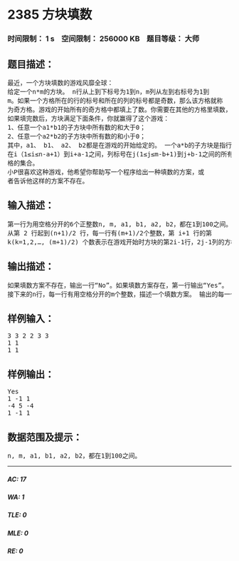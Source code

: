 # 2385 方块填数   
### 时间限制： 1 s&nbsp;&nbsp;&nbsp;&nbsp;空间限制： 256000 KB&nbsp;&nbsp;&nbsp;&nbsp;题目等级： 大师  
## 题目描述：  

<pre>
最近，一个方块填数的游戏风靡全球：  
给定一个n*m的方块。 n行从上到下标号为1到n，m列从左到右标号为1到  
m。如果一个方格所在的行的标号和所在的列的标号都是奇数，那么该方格就称  
为奇方格。游戏的开始所有的奇方格中都填上了数。你需要在其他的方格里填数，  
如果填完数后，方块满足下面条件，你就赢得了这个游戏：  
1、任意一个a1*b1的子方块中所有数的和大于0；  
2、任意一个a2*b2的子方块中所有数的和小于0；  
其中，a1、 b1、 a2、 b2都是在游戏的开始给定的。 一个a*b的子方块是指行标号  
在i（1≤i≤n-a+1）到i+a-1之间，列标号在j(1≤j≤m-b+1)到j+b-1之间的所有的方  
格的集合。  
小P很喜欢这种游戏，他希望你帮助写一个程序给出一种填数的方案，或  
者告诉他这样的方案不存在。
</pre>
  
  
## 输入描述：  

<pre>
第一行为用空格分开的6个正整数n, m, a1, b1, a2, b2，都在1到100之间。  
从第 2 行起到(n+1)/2 行，每一行有(m+1)/2个整数，第 i+1 行的第  
k(k=1,2,…, (m+1)/2) 个数表示在游戏开始时方块的第2i-1行，2j-1列的方格所填的整数。这些整数都在-100到100之间。
</pre>
  
  
## 输出描述：  

<pre>
如果填数方案不存在，输出一行“No”。如果填数方案存在，第一行输出“Yes”。
接下来的n行，每一行有用空格分开的m个整数，描述一个填数方案。 输出的每一个整数必须在-109到109之间。
</pre>
  
  
## 样例输入：  

<pre>
3 3 2 2 3 3  
1 1  
1 1
</pre>
  
  
## 样例输出：  

<pre>
Yes  
1 -1 1  
-4 5 -4  
1 -1 1
</pre>
  
  
## 数据范围及提示：  

<pre>
n, m, a1, b1, a2, b2，都在1到100之间。
</pre>
  
  
***  

##### AC: 17  
##### WA: 1  
##### TLE: 0  
##### MLE: 0  
##### RE: 0  
